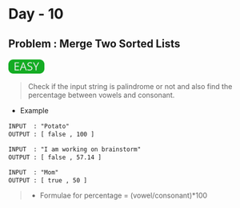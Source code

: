 # Day - 10

## Problem : Merge Two Sorted Lists

<img src="../.assets/easy.png" height="30px">

> Check if the input string is palindrome or not and also find the percentage between vowels and consonant.

- Example

```
INPUT  : "Potato"
OUTPUT : [ false , 100 ]
```

```
INPUT  : "I am working on brainstorm"
OUTPUT : [ false , 57.14 ]
```

```
INPUT  : "Mom"
OUTPUT : [ true , 50 ]
```

> - Formulae for percentage = (vowel/consonant)\*100

